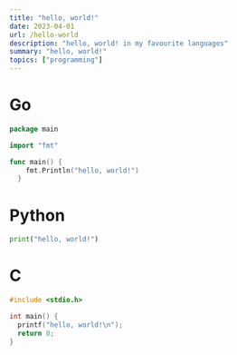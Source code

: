 ```yaml
---
title: "hello, world!"
date: 2023-04-01
url: /hello-world
description: "hello, world! in my favourite languages"
summary: "hello, world!"
topics: ["programming"]
---
```


# Go

```go
package main

import "fmt"

func main() {
    fmt.Println("hello, world!")
  }
```

# Python

```py
print("hello, world!")
```

# C
```c
#include <stdio.h>

int main() {
  printf("hello, world!\n");
  return 0;
}
```
